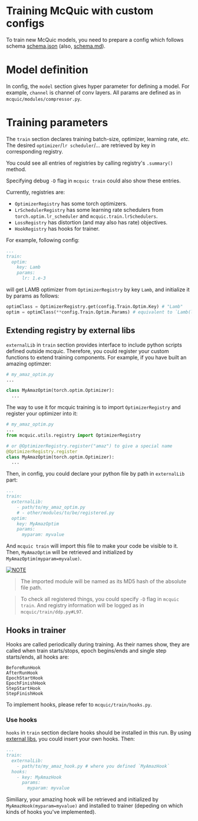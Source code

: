 # Training McQuic with custom configs

To train new McQuic models, you need to prepare a config which follows schema [schema.json](./schema.json) (also, [schema.md](./schema.md)).

# Model definition

In config, the `model` section gives hyper parameter for defining a model. For example, `channel` is channel of conv layers. All params are defined as in `mcquic/modules/compressor.py`.

# Training parameters

The `train` section declares training batch-size, optimizer, learning rate, *etc.* The desired `optimizer`/`lr scheduler`/... are retrieved by key in corresponding registry.

You could see all entries of registries by calling registry's `.summary()` method.

Specifying debug `-D` flag in `mcquic train` could also show these entries.

Currently, registries are:

- `OptimizerRegistry` has some torch optimizers.
- `LrSchedulerRegistry` has some learning rate schedulers from `torch.optim.lr_scheduler` and `mcquic.train.lrSchedulers`.
- `LossRegistry` has distortion (and may also has rate) objectives.
- `HookRegistry` has hooks for trainer.

For example, following config:
```yaml
...
train:
  optim:
    key: Lamb
    params:
      lr: 1.e-3
```
will get LAMB optimizer from `OptimizerRegistry` by key `Lamb`, and initialize it by params as follows:
```python
optimClass = OptimizerRegistry.get(config.Train.Optim.Key) # "Lamb"
optim = optimClass(**config.Train.Optim.Params) # equivalent to `Lamb(lr=1e-3)`
```

## Extending registry by external libs

`externalLib` in `train` section provides interface to include python scripts defined outside mcquic. Therefore, you could register your custom functions to extend training components. For example, if you have built an amazing optimzer:
```python
# my_amaz_optim.py
...

class MyAmazOptim(torch.optim.Optimizer):
  ...
```
The way to use it for mcquic training is to import `OptimizerRegistry` and register your optimizer into it:
```python
# my_amaz_optim.py
...
from mcquic.utils.registry import OptimizerRegistry

# or @OptimizerRegistry.register("amaz") to give a special name
@OptimizerRegistry.register
class MyAmazOptim(torch.optim.Optimizer):
  ...
```

Then, in config, you could declare your python file by path in `externalLib` part:
```yaml
...
train:
  externalLib:
    - path/to/my_amaz_optim.py
    # - other/modules/to/be/registered.py
  optim:
    key: MyAmazOptim
    params:
      myparam: myvalue
```
And `mcquic train` will import this file to make your code be visible to it. Then, `MyAmazOptim` will be retrieved and initialized by `MyAmazOptim(myparam=myvalue)`.

<a href="#">
  <image src="https://img.shields.io/badge/NOTE-yellow?style=for-the-badge" alt="NOTE"/>
</a>

> The imported module will be named as its MD5 hash of the absolute file path.

> To check all registered things, you could specify `-D` flag in `mcquic train`. And registry information will be logged as in `mcquic/train/ddp.py#L97`.

## Hooks in trainer

Hooks are called periodically during training. As their names show, they are called when train starts/stops, epoch begins/ends and single step starts/ends, all hooks are:
```
BeforeRunHook
AfterRunHook
EpochStartHook
EpochFinishHook
StepStartHook
StepFinishHook
```
To implement hooks, please refer to `mcquic/train/hooks.py`.

### Use hooks
`hooks` in `train` section declare hooks should be installed in this run. By using [external libs](#extending-registry-by-external-libs), you could insert your own hooks. Then:
```yaml
...
train:
  externalLib:
    - path/to/my_amaz_hook.py # where you defined `MyAmazHook`
  hooks:
    - key: MyAmazHook
      params:
        myparam: myvalue
```
Similiary, your amazing hook will be retrieved and initialized by `MyAmazHook(myparam=myvalue)` and installed to trainer (depeding on which kinds of hooks you've implemented).
